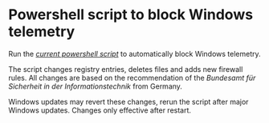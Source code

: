 # Powershell script to block Windows telemetry

Run the *[current powershell script](https://github.com/Keigun-Spark/Windows-Telemetry/releases)* to automatically block Windows telemetry.

The script changes registry entries, deletes files and adds new firewall rules. All changes are based on the recommendation of the *Bundesamt für Sicherheit in der Informationstechnik* from Germany.

Windows updates may revert these changes, rerun the script after major Windows updates.
Changes only effective after restart.
